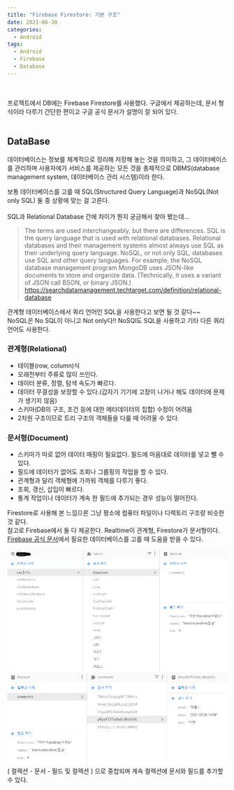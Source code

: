 ```yaml
---
title: "Firebase Firestore: 기본 구조"
date: 2021-06-30
categories:
  - Android
tags:
  - Android
  - Firebase
  - Database
---
```


<br></br>
프로젝트에서 DB에는 Firebase Firestore를 사용했다. 구글에서 제공하는데, 문서 형식이라 다루기 간단한 편이고 구글 공식 문서가 설명이 잘 되어 있다.
<br></br>

## DataBase
데이터베이스는 정보를 체계적으로 정리해 저장해 놓는 것을 의미하고, 그 데이터베이스를 관리하며 사용자에가 서비스를 제공하는 모든 것을 총체적으로 DBMS(database management system, 데이터베이스 관리 시스템)이라 한다.

보통 데이터베이스를 고를 때 SQL(Structured Query Language)과 NoSQL(Not only SQL) 둘 중 상황에 맞는 걸 고른다.
<br></br>
SQL과 Relational Database 간에 차이가 뭔지 궁금해서 찾아 봤는데...
> The terms are used interchangeably, but there are differences. SQL is the query language that is used with relational databases. Relational databases and their management systems almost always use SQL as their underlying query language. NoSQL, or not only SQL, databases use SQL and other query languages. For example, the NoSQL database management program MongoDB uses JSON-like documents to store and organize data. (Technically, it uses a variant of JSON call BSON, or binary JSON.)  
https://searchdatamanagement.techtarget.com/definition/relational-database

관계형 데이터베이스에서 쿼리 언어인 SQL을 사용한다고 보면 될 것 같다~~  
NoSQL은 No SQL이 아니고 Not only다!! NoSQl도 SQL을 사용하고 기타 다른 쿼리 언어도 사용한다.

### 관계형(Relational)
- 테이블(row, column)식
- 오래전부터 주류로 많이 쓰인다.
- 데이터 분류, 정렬, 탐색 속도가 빠르다.
- 데이터 무결성을 보장할 수 있다.(갑자기 기기에 고장이 나거나 해도 데이터에 문제가 생기지 않음)
- 스키마(DB의 구조, 조건 등에 대한 메타데이터의 집합) 수정이 어려움
- 2차원 구조이므로 트리 구조의 객체들을 다룰 때 어려울 수 있다.

### 문서형(Document)
- 스키마가 따로 없어 데이터 매핑이 필요없다. 필드에 마음대로 데이터를 넣고 뺄 수 있다.
- 필드에 데이터가 없어도 조회나 그룹핑의 작업을 할 수 있다.
- 관계형과 달리 객체형에 가까워 객체를 다루기 좋다.
- 조회, 갱신, 삽입이 빠르다.
- 통계 작업이나 데이터가 계속 한 필드에 추가되는 경우 성능이 떨어진다.

Firestore로 사용해 본 느낌으론 그냥 평소에 컴퓨터 파일이나 디렉토리 구조랑 비슷한 것 같다.  
참고로 Firebase에서 둘 다 제공한다. Realtime이 관계형, Firestore가 문서형이다. [Firebase 공식 문서](https://firebase.google.com/docs/database/rtdb-vs-firestore?authuser=0)에서 필요한 데이터베이스를 고를 때 도움을 받을 수 있다.

![1](/img/Android/2/1.PNG)![2](/img/Android/2/2.PNG)  
( 컬렉션 - 문서 - 필드 및 컬렉션 ) 으로 중첩되며 계속 컬렉션에 문서와 필드를 추가할 수 있다.



